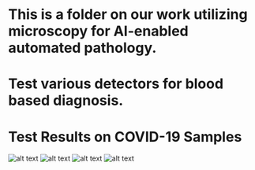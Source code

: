 # This is a folder on our work utilizing microscopy for AI-enabled automated pathology.

# Test various detectors for blood based diagnosis.

# Test Results on COVID-19 Samples
![alt text](https://github.com/PerceptualScience/microPathology/COVID-19/covid01.png)
![alt text](https://github.com/PerceptualScience/microPathology/COVID-19/covid02.png)
![alt text](https://github.com/PerceptualScience/microPathology/COVID-19/covid03.png)
![alt text](https://github.com/PerceptualScience/microPathology/COVID-19/covid04.png)
